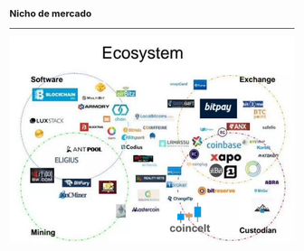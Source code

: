 ### Nicho de mercado
----------------
![Ecosistema Bitcoin](resources/bitcoin_ecosystem_coincelt.png)<!-- .element: style="border:0px; box-shadow: 0 0 0 rgba(0, 0, 0, 0);" -->